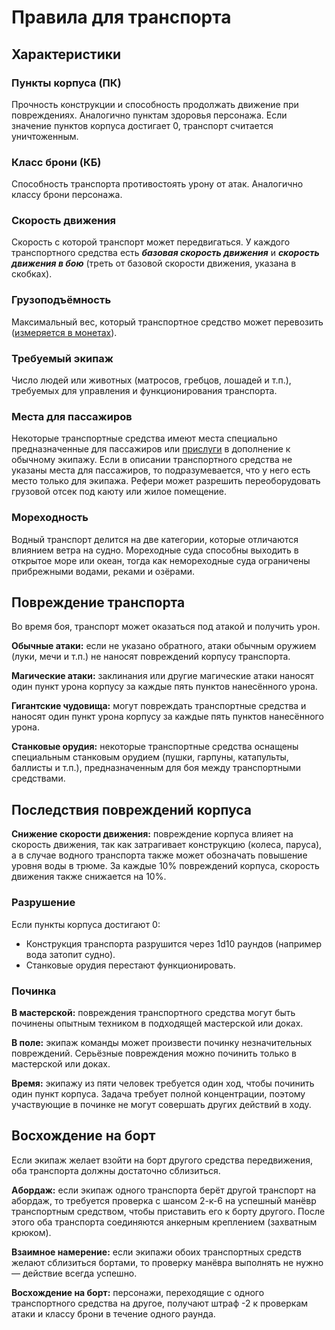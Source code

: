 # Правила для транспорта

## Характеристики

### Пункты корпуса (ПК)

Прочность конструкции и способность продолжать движение при повреждениях. Аналогично пунктам здоровья персонажа. Если значение пунктов корпуса достигает 0, транспорт считается уничтоженным.

### Класс брони (КБ)

Способность транспорта противостоять урону от атак. Аналогично классу брони персонажа.

### Скорость движения

Скорость с которой транспорт может передвигаться. У каждого транспортного средства есть _**базовая скорость движения**_ и _**скорость движения в бою**_ (треть от базовой скорости движения, указана в скобках).

### Грузоподъёмность

Максимальный вес, который транспортное средство может перевозить ([измеряется в монетах](../../adventures/adventuring/time-weight-and-movement#вес-монеты)).

### Требуемый экипаж

Число людей или животных (матросов, гребцов, лошадей и т.п.), требуемых для управления и функционирования транспорта.

### Места для пассажиров

Некоторые транспортные средства имеют места специально предназначенные для пассажиров или [прислуги](../advancement/wealth#прислужники) в дополнение к обычному экипажу. Если в описании транспортного средства не указаны места для пассажиров, то подразумевается, что у него есть место только для экипажа. Рефери может разрешить переоборудовать грузовой отсек под каюту или жилое помещение.

### Мореходность

Водный транспорт делится на две категории, которые отличаются влиянием ветра на судно. Мореходные суда способны выходить в открытое море или океан, тогда как немореходные суда ограничены прибрежными водами, реками и озёрами.

## Повреждение транспорта

Во время боя, транспорт может оказаться под атакой и получить урон.

**Обычные атаки:** если не указано обратного, атаки обычным оружием (луки, мечи и т.п.) не наносят повреждений корпусу транспорта.

**Магические атаки:** заклинания или другие магические атаки наносят один пункт урона корпусу за каждые пять пунктов нанесённого урона.

**Гигантские чудовища:** могут повреждать транспортные средства и наносят один пункт урона корпусу за каждые пять пунктов нанесённого урона.

**Станковые орудия:** некоторые транспортные средства оснащены специальным станковым орудием (пушки, гарпуны, катапульты, баллисты и т.п.), предназначенным для боя между транспортными средствами.

## Последствия повреждений корпуса

**Снижение скорости движения:** повреждение корпуса влияет на скорость движения, так как затрагивает конструкцию (колеса, паруса), а в случае водного транспорта также может обозначать повышение уровня воды в трюме. За каждые 10% повреждений корпуса, скорость движения также снижается на 10%.

### Разрушение

Если пункты корпуса достигают 0:

-   Конструкция транспорта разрушится через 1d10 раундов (например вода затопит судно).
-   Станковые орудия перестают функционировать.

### Починка

**В мастерской:** повреждения транспортного средства могут быть починены опытным техником в подходящей мастерской или доках.

**В поле:** экипаж команды может произвести починку незначительных повреждений. Серьёзные повреждения можно починить только в мастерской или доках.

**Время:** экипажу из пяти человек требуется один ход, чтобы починить один пункт корпуса. Задача требует полной концентрации, поэтому участвующие в починке не могут совершать других действий в ходу.

## Восхождение на борт

Если экипаж желает взойти на борт другого средства передвижения, оба транспорта должны достаточно сблизиться.

**Абордаж:** если экипаж одного транспорта берёт другой транспорт на абордаж, то требуется проверка с шансом 2-к-6 на успешный манёвр транспортным средством, чтобы приставить его к борту другого. После этого оба транспорта соединяются анкерным креплением (захватным крюком).

**Взаимное намерение:** если экипажи обоих транспортных средств желают сблизиться бортами, то проверку манёвра выполнять не нужно — действие всегда успешно.

**Восхождение на борт:** персонажи, переходящие с одного транспортного средства на другое, получают штраф -2 к проверкам атаки и классу брони в течение одного раунда.
